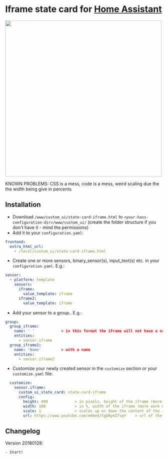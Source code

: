 # Iframe state card for [Home Assistant](https://home-assistant.io)

<img src="https://i.imgur.com/rwFiDcq.gif" height="500">

KNOWN PROBLEMS: CSS is a mess, code is a mess, weird scaling due the the width being give in percents

## Installation
* Download `/www/custom_ui/state-card-iframe.html` to `<your-hass-configuration-dir>/www/custom_ui/` (create the folder structure if you don't have it - mind the permissions)
* Add it to your `configuration.yaml`:
```yaml
frontend:
  extra_html_url:
    - /local/custom_ui/state-card-iframe.html
```
* Create one or more sensors, binary_sensor(s), input_text(s) etc. in your `configuration.yaml`. E.g.:
```yaml
sensor:
  - platform: template
    sensors:
      iframe:
        value_template: iframe
      iframe2:
        value_template: iframe
```
* Add your sensor to a group.. E.g.:
```yaml
group:
  group_iframe:
    name: ' '            > in this format the iframe will not have a name above
    entities:
      - sensor.iframe
  group_iframe2:
    name: 'Name'         > with a name
    entities:
      - sensor.iframe2
```
* Customize your newly created sensor in the `customize` section or your `customize.yaml` file:
```yaml
  customize:
    sensor.iframe:
      custom_ui_state_card: state-card-iframe
      config:
        height: 490            > in pixels, height of the iframe (more work needed)
        width: 108             > in %, width of the iframe (more work needed)
        scale: 1               > scales up or down the content of the iframe (it affects both the height and the width)
        url: https://www.youtube.com/embed/tgbNymZ7vqY    > url of the resource
 ```

## Changelog
Version 20180128:
```
- Start!
```
